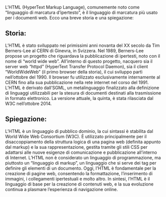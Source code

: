 L’HTML (HyperText Markup Language), comunemente noto come “linguaggio di marcatura d’ipertesto”, è il linguaggio di marcatura più usato per i documenti web. Ecco una breve storia e una spiegazione:

## Storia:
L’HTML è stato sviluppato nei primissimi anni novanta del XX secolo da Tim Berners-Lee al CERN di Ginevra, in Svizzera.
Nel 1989, Berners-Lee propose un progetto che riguardava la pubblicazione di ipertesti, noto con il nome di “world wide web”.
All’interno di questo progetto, nacquero sia il server web “httpd” (HyperText Transfer Protocol Daemon), sia il client “WorldWideWeb” (il primo browser della storia), il cui sviluppo partì nell’ottobre del 1990.
Il browser fu utilizzato esclusivamente internamente al CERN fino alla sua pubblicazione nella rete internet nel corso del 1991.
L’HTML è derivato dall’SGML, un metalinguaggio finalizzato alla definizione di linguaggi utilizzabili per la stesura di documenti destinati alla trasmissione in formato elettronico.
La versione attuale, la quinta, è stata rilasciata dal W3C nell’ottobre 2014.
## Spiegazione:
L’HTML è un linguaggio di pubblico dominio, la cui sintassi è stabilita dal World Wide Web Consortium (W3C).
È utilizzato principalmente per il disaccoppiamento della struttura logica di una pagina web (definita appunto dal markup) e la sua rappresentazione, gestita tramite gli stili CSS per adattarsi alle nuove esigenze di comunicazione e pubblicazione all’interno di Internet.
L’HTML non è considerato un linguaggio di programmazione, ma piuttosto un “linguaggio di markup”, un linguaggio che si serve dei tag per definire gli elementi di un documento.
Oggi, l’HTML è fondamentale per la creazione di pagine web, consentendo la formattazione, l’inserimento di immagini, i collegamenti ipertestuali e molto altro.
In sintesi, l’HTML è il linguaggio di base per la creazione di contenuti web, e la sua evoluzione continua a plasmare l’esperienza di navigazione online.